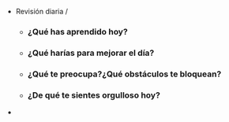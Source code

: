 - Revisión diaria /
	- ### ¿Qué has aprendido hoy?
	- ### ¿Qué harías para mejorar el día?
	- ### ¿Qué te preocupa?¿Qué obstáculos te bloquean?
	- ### ¿De qué te sientes orgulloso hoy?
-